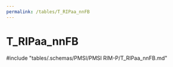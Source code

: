```yaml
---
permalink: /tables/T_RIPaa_nnFB
---
```

# T_RIPaa_nnFB
<!-- SPDX-License-Identifier: MPL-2.0 -->

<!-- ATTENTION : Ne pas supprimer ou modifier la ligne ci-dessous -->
#include "tables/.schemas/PMSI/PMSI RIM-P/T_RIPaa_nnFB.md"
<!-- ATTENTION : Ne pas supprimer ou modifier la ligne ci-dessus -->
